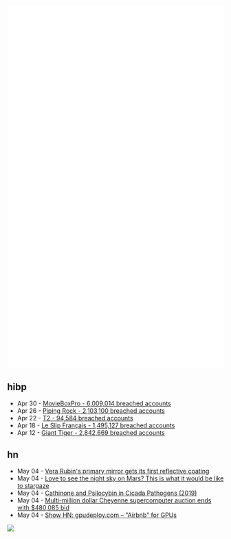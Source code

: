 ![Metrics](https://raw.githubusercontent.com/phixion/phixion/master/metrics.svg)

## hibp

<!--
for https://github.com/phixion/phixion/blob/main/.github/workflows/feeds.yml
-->
<!--START_SECTION:haveibeenpwnd-->
- Apr 30 - [MovieBoxPro - 6,009,014 breached accounts](https://haveibeenpwned.com/PwnedWebsites#MovieBoxPro)
- Apr 26 - [Piping Rock - 2,103,100 breached accounts](https://haveibeenpwned.com/PwnedWebsites#PipingRock)
- Apr 22 - [T2 - 94,584 breached accounts](https://haveibeenpwned.com/PwnedWebsites#T2)
- Apr 18 - [Le Slip Français - 1,495,127 breached accounts](https://haveibeenpwned.com/PwnedWebsites#LeSlipFrancais)
- Apr 12 - [Giant Tiger - 2,842,669 breached accounts](https://haveibeenpwned.com/PwnedWebsites#GiantTiger)
<!--END_SECTION:haveibeenpwnd-->

## hn

<!--
for https://github.com/phixion/phixion/blob/main/.github/workflows/feeds.yml
-->
<!--START_SECTION:hn-->
- May 04 - [Vera Rubin's primary mirror gets its first reflective coating](https://www.universetoday.com/166842/vera-rubins-primary-mirror-gets-its-first-reflective-coating/)
- May 04 - [Love to see the night sky on Mars? This is what it would be like to stargaze](https://www.skyatnightmagazine.com/space-science/what-does-night-sky-look-like-mars)
- May 04 - [Cathinone and Psilocybin in Cicada Pathogens (2019)](https://www.sciencedirect.com/science/article/pii/S1754504819300352)
- May 04 - [Multi-million dollar Cheyenne supercomputer auction ends with $480,085 bid](https://www.tomshardware.com/tech-industry/supercomputers/multi-million-dollar-cheyenne-supercomputer-auction-ends-with-480085-bid)
- May 04 - [Show HN: gpudeploy.com – "Airbnb" for GPUs](https://www.gpudeploy.com)
<!--END_SECTION:hn-->

<!--
for https://yhype.me
-->
![](https://hit.yhype.me/github/profile?user_id=13013670)
